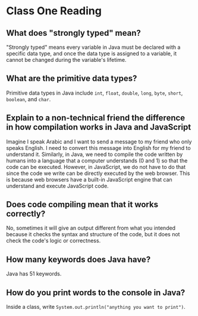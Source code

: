 # Class One Reading

## What does "strongly typed" mean?

"Strongly typed" means every variable in Java must be declared with a specific data type, and once the data type is assigned to a variable, it cannot be changed during the variable's lifetime.

## What are the primitive data types?

Primitive data types in Java include `int`, `float`, `double`, `long`, `byte`, `short`, `boolean`, and `char`.

## Explain to a non-technical friend the difference in how compilation works in Java and JavaScript

Imagine I speak Arabic and I want to send a message to my friend who only speaks English. I need to convert this message into English for my friend to understand it. Similarly, in Java, we need to compile the code written by humans into a language that a computer understands (0 and 1) so that the code can be executed. However, in JavaScript, we do not have to do that since the code we write can be directly executed by the web browser. This is because web browsers have a built-in JavaScript engine that can understand and execute JavaScript code.

## Does code compiling mean that it works correctly?

No, sometimes it will give an output different from what you intended because it checks the syntax and structure of the code, but it does not check the code's logic or correctness.

## How many keywords does Java have?

Java has 51 keywords.

## How do you print words to the console in Java?

Inside a class, write `System.out.println("anything you want to print")`.


